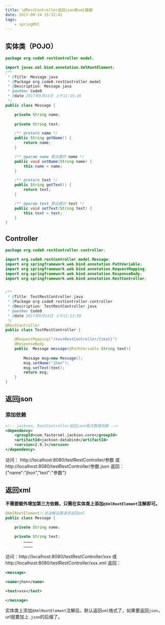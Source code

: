 ```yaml
---
title: \@RestController返回json和xml数据
date: 2017-09-14 15:32:41
tags:
	- springMVC
---
```


## 实体类（POJO）

``` java
package org.code0.restController.model;

import javax.xml.bind.annotation.XmlRootElement;
/**  
 * @Title: Message.java
 * @Package org.code0.restController.model
 * @Description: Message.java
 * @author Code0   
 * @date 2017年9月14日 上午11:15:16 
 */
public class Message {

	private String name;
	
	private String text;

	/** @return name */
	public String getName() {
		return name;
	}

	/** @param name 要设置的 name */
	public void setName(String name) {
		this.name = name;
	}

	/** @return text */
	public String getText() {
		return text;
	}

	/** @param text 要设置的 text */
	public void setText(String text) {
		this.text = text;
	}
}

```
<!-- more -->

## Controller
``` java
package org.code0.restController.controller;

import org.code0.restController.model.Message;
import org.springframework.web.bind.annotation.PathVariable;
import org.springframework.web.bind.annotation.RequestMapping;
import org.springframework.web.bind.annotation.ResponseBody;
import org.springframework.web.bind.annotation.RestController;


/**  
 * @Title: TestRestController.java
 * @Package org.code0.restController.controller
 * @Description: TestRestController.java
 * @author Code0   
 * @date 2017年9月14日 上午11:13:59 
 */
@RestController
public class TestRestController {

	@RequestMapping("/testRestController/{text}")
	@ResponseBody
	public  Message message(@PathVariable String text){
		
		Message msg=new Message();
		msg.setName("jhon");
		msg.setText(text);
		return msg;
	}
}

```
## 返回json
### 添加依赖
``` xml
<!-- jackson, RestController返回json格式数据依赖 -->
<dependency>
    <groupId>com.fasterxml.jackson.core</groupId>
    <artifactId>jackson-databind</artifactId>
    <version>2.9.1</version>
</dependency>

```
访问： http://localhost:8080/testRestController/参数 或 http://localhost:8080/testRestController/参数.json
返回： {"name":"jhon","text":"参数"}

## 返回xml
**不需要额外增加第三方依赖，只需在实体类上添加`@XmlRootElement`注解即可。**
``` java
@XmlRootElement//该注解设置请求返回xml
public class Message {

	private String name;
	
	private String text;
		…………
		…………
```

访问：http://localhost:8080/testRestController/xxx 或 http://localhost:8080/testRestController/xxx.xml
返回：
``` xml
<message>

<name>jhon</name>

<text>xxx</text>

</message>
```
实体类上添加`@XmlRootElement`注解后，默认返回`xml`格式了，如果要返回`json`，url就要加上`.json`的后缀了。



